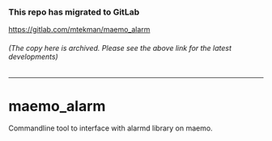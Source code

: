 ### This repo has migrated to GitLab
https://gitlab.com/mtekman/maemo_alarm
###### (The copy here is archived. Please see the above link for the latest developments)

********



# maemo_alarm
Commandline tool to interface with alarmd library on maemo.
